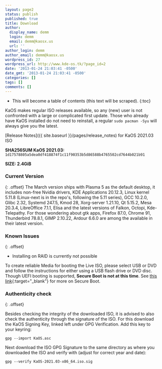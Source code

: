 ```yaml
---
layout: page2
status: publish
published: true
title: Download
author:
  display_name: demm
  login: demm
  email: demm@kaosx.us
  url: ''
author_login: demm
author_email: demm@kaosx.us
wordpress_id: 27
wordpress_url: http://www.kde-os.tk/?page_id=2
date: '2013-01-24 21:03:41 -0500'
date_gmt: '2013-01-24 21:03:41 -0500'
categories: []
tags: []
comments: []
---
```


* This will become a table of contents (this text will be scraped).
{:toc}

KaOS makes regular ISO releases available, so any (new) user is not confronted with a large or complicated first update. Those who already have KaOS installed do not need to reinstall, a regular `sudo pacman -Syu` will always give you the latest.

[Release Notes]({{ site.baseurl }}/pages/release_notes) for KaOS 2021.03 ISO

<div id="wrapper4">
<p><b>SHA256SUM KaOS 2021.03:</b> <code>1d17578805a5dea0df418874f1c11f90353b5d86588b4765502cd7644b021b91</code></p>
<p><b>SIZE: 2.4GiB</b></p>
</div>

### Current Version
{: .offset}
The March version ships with Plasma 5 as the default desktop, it includes non-free Nvidia drivers, KDE Applications 20.12.3, Linux kernel 5.11.8 (Linux-next is in the repo's, following the 5.11 series), GCC 10.2.0, Glibc 2.32, Systemd 247.5, Kmod 28, Xorg-server 1.21.10, Qt 5.15.2, Mesa 20.3.4, LibreOffice 7.1.1, Elisa and the latest versions of Falkon, Octopi, Kde-Telepathy.
For those wondering about gtk apps, Firefox 87.0, Chrome 91, Thunderbird 78.8.1, GIMP 2.10.22, Ardour 6.6.0 are among the available in their latest version.

### Known Issues
{: .offset}

* Installing on RAID is currently not possible

To create reliable Media for booting the Live ISO, please select USB or DVD and follow the instructions for either using a USB flash drive or DVD disc.
Though UEFI booting is supported, **Secure Boot is not at this time**.  See [this link](https://arstechnica.com/information-technology/2016/08/microsoft-secure-boot-firmware-snafu-leaks-golden-key/){:target="_blank"} for more on Secure Boot.

### Authenticity check
{: .offset}

Besides checking the integrity of the downloaded ISO, it is advised to also check the authenticity through the signature of the ISO.  For this download the KaOS Signing Key, linked left under GPG Verification.  Add this key to your keyring:
```
gpg --import KaOS.asc
```
Next download the ISO GPG Signature to the same directory as where you downloaded the ISO and verify with (adjust for correct year and date):
```
gpg --verify KaOS-2021.03-x86_64.iso.sig
```
